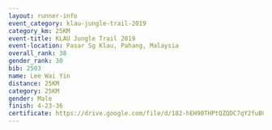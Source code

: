 ```yaml
---
layout: runner-info 
event_category: klau-jungle-trail-2019 
category_km: 25KM 
event-title: KLAU Jungle Trail 2019 
event-location: Pasar Sg Klau, Pahang, Malaysia 
overall_rank: 38
gender_rank: 30
bib: 2503
name: Lee Wai Yin
distance: 25KM
category: 25KM
gender: Male
finish: 4-23-36
certificate: https://drive.google.com/file/d/182-hEH90THPtQZQDC7qY2fuBCJE9sREw/view?usp=sharing
---
```

